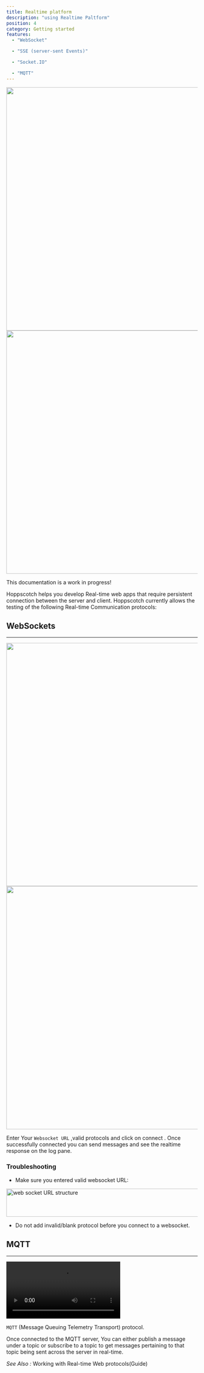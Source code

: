 ```yaml
---
title: Realtime platform
description: "using Realtime Paltform"
position: 4
category: Getting started
features:
  - "WebSocket"

  - "SSE (server-sent Events)"

  - "Socket.IO"

  - "MQTT"
---
```


<img src="/Resources/en/RealtimeGuide/Realtime-dark.png"   class="dark-img" width="1280" height="640" alt=""/>
<img src="/Resources/en/RealtimeGuide/Realtime-light.png" class="light-img"  width="1280" height="640" alt=""/>
<alert type="success">

This documentation is a work in progress!

</alert>
Hoppscotch helps you develop Real-time web apps that require persistent connection between the server and client.
Hoppscotch currently allows the testing of the following Real-time Communication protocols:

<list :items="features"></list>

## WebSockets

---

<img src="/Resources/en/Realtime/Websocket-dark.png"   class="dark-img" width="1280" height="640" alt=""/>
<img src="/Resources/en/Realtime/Websocket-light.png" class="light-img"  width="1280" height="640" alt=""/>

Enter Your `Websocket URL` ,valid protocols and click on connect . Once successfully connected you can send messages and see the realtime response on the log pane.

### Troubleshooting

- Make sure you entered valid websocket URL:
<img src="/Resources/en/Realtime/websocketURL-light.png" width="600" height="74" alt="web socket URL structure"/>

- Do not add invalid/blank protocol before you connect to a websocket.

## MQTT

---

<video loop playsinline controls>
  <source src="/Resources/en/Realtime/mqtt.webm" type="video/webm" />
 <source src="/Resources/en/Realtime/mqtt.mp4" type="video/mp4" />
</video>

`MQTT` (Message Queuing Telemetry Transport) protocol.

Once connected to the MQTT server, You can either publish a message under a topic or subscribe to a topic to get messages pertaining to that topic being sent across the server in real-time.

_See Also :_ <nuxt-link to='/GraphQl platform'>Working with Real-time Web protocols(Guide) </nuxt-link>
